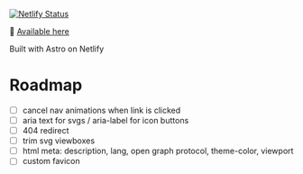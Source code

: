 [![Netlify Status](https://api.netlify.com/api/v1/badges/6312b168-bd2d-41f2-989c-d6946fec363c/deploy-status)](https://app.netlify.com/sites/roblettsdev/deploys)

👋 [Available here](https://robletts.dev)

Built with Astro on Netlify

# Roadmap
- [ ] cancel nav animations when link is clicked
- [ ] aria text for svgs / aria-label for icon buttons
- [ ] 404 redirect 
- [ ] trim svg viewboxes
- [ ] html meta: description, lang, open graph protocol, theme-color, viewport
- [ ] custom favicon
